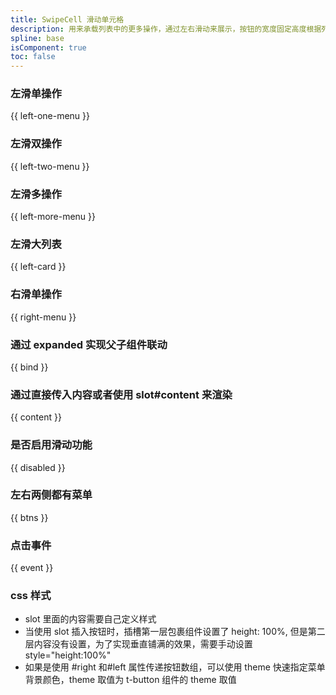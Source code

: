 ```yaml
---
title: SwipeCell 滑动单元格
description: 用来承载列表中的更多操作，通过左右滑动来展示，按钮的宽度固定高度根据列表高度而变化。
spline: base
isComponent: true
toc: false
---
```


### 左滑单操作

{{ left-one-menu }}

### 左滑双操作

{{ left-two-menu }}

### 左滑多操作

{{ left-more-menu }}

### 左滑大列表

{{ left-card }}

### 右滑单操作

{{ right-menu }}

### 通过 expanded 实现父子组件联动

{{ bind }}

### 通过直接传入内容或者使用 slot#content 来渲染

{{ content }}

### 是否启用滑动功能

{{ disabled }}

### 左右两侧都有菜单

{{ btns }}

### 点击事件

{{ event }}

### css 样式

- slot 里面的内容需要自己定义样式
- 当使用 slot 插入按钮时，插槽第一层包裹组件设置了 height: 100%, 但是第二层内容没有设置，为了实现垂直铺满的效果，需要手动设置 style="height:100%"
- 如果是使用 #right 和#left 属性传递按钮数组，可以使用 theme 快速指定菜单背景颜色，theme 取值为 t-button 组件的 theme 取值
